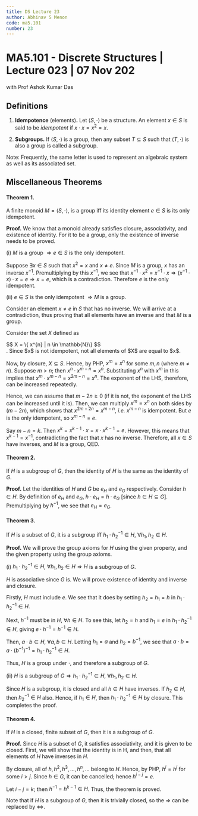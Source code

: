 ```yaml
---
title: DS Lecture 23
author: Abhinav S Menon
code: ma5.101
number: 23
---
```


# MA5.101 - Discrete Structures | Lecture 023 | 07 Nov 202
with Prof Ashok Kumar Das

## Definitions
1. **Idempotence** (elements)**.** Let $\langle S, \cdot \rangle$ be a structure. An element $x \in S$ is said to be *idempotent* if $x \cdot x = x^{2} = x$.

2. **Subgroups.** If $\langle S, \cdot \rangle$ is a group, then any subset $T \subseteq S$ such that  $\langle T, \cdot \rangle$ is also a group is called a subgroup.

Note: Frequently, the same letter is used to represent an algebraic system as well as its associated set.

## Miscellaneous Theorems
#### Theorem 1.
A finite monoid $M = \langle S, \cdot \rangle$, is a group iff its identity element $e \in S$ is its only idempotent.

**Proof.** We know that a monoid already satisfies closure, associativity, and existence of identity. For it to be a group, only the existence of inverse needs to be proved.

(i) $M$ is a group $\Rightarrow e \in S$ is the only idempotent.

Suppose $\exists x \in S$ such that $x^{2} = x$ and $x \neq e$. Since $M$ is a group, $x$ has an inverse $x^{-1}$. Premultiplying by this $x^{-1}$, we see that $x^{-1} \cdot x^{2} = x^{-1} \cdot x \Rightarrow (x^{-1} \cdot x) \cdot x = e \Rightarrow x = e$, which is a contradiction. Therefore $e$ is the only idempotent.

(ii) $e \in S$ is the only idempotent $\Rightarrow M$ is a group.

Consider an element $x \neq e$ in $S$ that has no inverse. We will arrive at a contradiction, thus proving that all elements have an inverse and that $M$ is a group.

Consider the set $X$ defined as
<div>
$$
X = \{ x^{n} | n \in \mathbb{N}\}
$$
</div>.
Since $x$ is not idempotent, not all elements of $X$ are equal to $x$.

Now, by closure, $X \subseteq S$. Hence, by PHP, $x^m = x^n$ for some $m,n$ (where $m \neq n$). Suppose $m > n$; then $x^n \cdot x^{m-n} = x^n$. Substituting $x^n$ with $x^m$ in this implies that $x^m \cdot x^{m-n} = x^{2m-n} = x^n$. The exponent of the LHS, therefore, can be increased repeatedly.

Hence, we can assume that $m - 2n \geq 0$ (if it is not, the exponent of the LHS can be increased until it is). Then, we can multiply $x^m = x^n$ on both sides by $(m-2n)$, which shows that $x^{2m-2n} = x^{m-n}$, *i.e.* $x^{m-n}$ is idempotent. But $e$ is the only idempotent, so $x^{m-n} = e$.

Say $m-n = k$. Then $x^k = x^{k-1} \cdot x = x \cdot x^{k-1} = e$. However, this means that $x^{k-1} = x^{-1}$, contradicting the fact that $x$ has no inverse. Therefore, all $x \in S$ have inverses, and $M$ is a group, QED.

#### Theorem 2.
If $H$ is a subgroup of $G$, then the identity of $H$ is the same as the identity of $G$.

**Proof.** Let the identities of $H$ and $G$ be $e_{H}$ and $e_{G}$ respectively. Consider $h \in H$. By definition of $e_{H}$ and $e_{G}$, $h \cdot e_{H} = h \cdot e_{G}$ [since $h \in H \subseteq G$].
Premultiplying by $h^{-1}$, we see that $e_{H} = e_{G}$.

#### Theorem 3.
If $H$ is a subset of $G$, it is a subgroup iff $h_{1} \cdot h_{2}^{-1} \in H$, $\forall h_{1},h_{2} \in H$.

**Proof.** We will prove the group axioms for $H$ using the given property, and the given property using the group axioms.

(i) $h_{1} \cdot h_{2}^{-1} \in H$, $\forall h_{1},h_{2} \in H \Rightarrow H$ is a subgroup of $G$.

$H$ is associative since $G$ is. We will prove existence of identity and inverse and closure.

Firstly, $H$ must include $e$. We see that it does by setting $h_{2} = h_{1} = h$ in $h_{1} \cdot h_{2}^{-1} \in H$.

Next, $h^{-1}$ must be in $H$, $\forall h \in H$. To see this, let $h_{2} = h$ and $h_{1} = e$ in $h_{1} \cdot h_{2}^{-1} \in H$, giving $e \cdot h^{-1} = h^{-1} \in H$.

Then, $a \cdot b \in H$, $\forall a, b \in H$. Letting $h_{1} = a$ and $h_{2} = b^{-1}$, we see that $a \cdot b = a \cdot (b^{-1})^{-1} = h_{1} \cdot h_{2}^{-1} \in H$.

Thus, $H$ is a group under $\cdot$, and therefore a subgroup of $G$.

(ii) $H$ is a subgroup of $G \Rightarrow h_{1} \cdot h_{2}^{-1} \in H$, $\forall h_{1},h_{2} \in H$.

Since $H$ is a subgroup, it is closed and all $h \in H$ have inverses. If $h_{2} \in H$, then $h_{2}^{-1} \in H$ also. Hence, if $h_{1} \in H$, then $h_{1} \cdot h_{2}^{-1} \in H$ by closure. This completes the proof.

#### Theorem 4.
If $H$ is a closed, finite subset of $G$, then it is a subgroup of $G$.

**Proof.** Since $H$ is a subset of $G$, it satisfies associativity, and it is given to be closed. First, we will show that the identity is in H, and then, that all elements of $H$ have inverses in $H$.

By closure, all of $h, h^{2}, h^{3},...,h^{n},...$ belong to $H$. Hence, by PHP, $h^{i} = h^{j}$ for some $i > j$. Since $h \in G$, it can be cancelled; hence $h^{i-j} = e$.

Let $i-j = k$; then $h^{-1} = h^{k-1} \in H$. Thus, the theorem is proved.

Note that if $H$ is a subgroup of $G$, then it is trivially closed, so the $\Rightarrow$ can be replaced by $\Leftrightarrow$.
